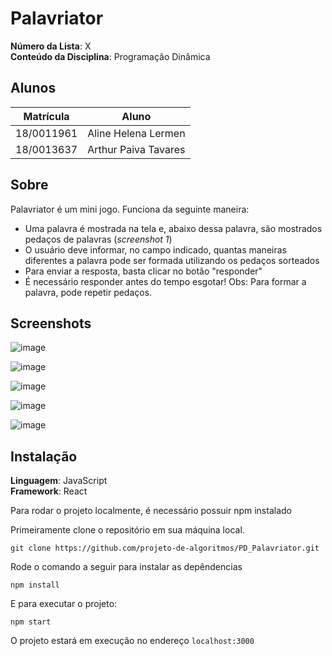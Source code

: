 # Palavriator

**Número da Lista**: X<br>
**Conteúdo da Disciplina**: Programação Dinâmica<br>

## Alunos
|Matrícula | Aluno |
| -- | -- |
| 18/0011961  |  Aline Helena Lermen |
| 18/0013637  |  Arthur Paiva Tavares | 

## Sobre 
Palavriator é um mini jogo. Funciona da seguinte maneira:
* Uma palavra é mostrada na tela e, abaixo dessa palavra, são mostrados pedaços de palavras (*screenshot 1*)
* O usuário deve informar, no campo indicado, quantas maneiras diferentes a palavra pode ser formada utilizando os pedaços sorteados
* Para enviar a resposta, basta clicar no botão "responder"
* É necessário responder antes do tempo esgotar!
Obs: Para formar a palavra, pode repetir pedaços.

## Screenshots
![image](https://user-images.githubusercontent.com/54086083/137820241-fde7472c-c813-4bfb-8a19-26dfc9cbf6eb.png)

![image](https://user-images.githubusercontent.com/54086083/137820269-59070cff-3afc-4394-af7a-daf125cf6588.png)

![image](https://user-images.githubusercontent.com/54086083/137820318-02b74fe4-095e-449b-9f72-af0aacd5e4b9.png)

![image](https://user-images.githubusercontent.com/54086083/137820331-64a5d601-37e9-4d7d-bf36-72c54948b124.png)

![image](https://user-images.githubusercontent.com/54086083/137820389-a030db0f-70b9-4216-9d18-aed2e60bae59.png)



## Instalação 
**Linguagem**: JavaScript<br>
**Framework**: React<br>

Para rodar o projeto localmente, é necessário possuir npm instalado

Primeiramente clone o repositório em sua máquina local.

```
git clone https://github.com/projeto-de-algoritmos/PD_Palavriator.git
```

Rode o comando a seguir para instalar as depêndencias

```
npm install
```

E para executar o projeto:

```
npm start
```

O projeto estará em execução no endereço `localhost:3000`






